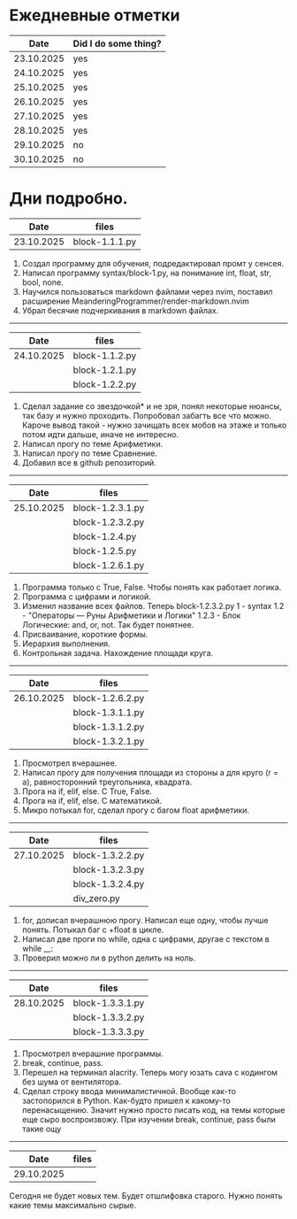 # Ежедневные отметки
| Date | Did I do some thing? |
| ------| -------------------- |
| 23.10.2025 | yes |
| 24.10.2025 | yes |
| 25.10.2025 | yes |
| 26.10.2025 | yes |
| 27.10.2025 | yes |
| 28.10.2025 | yes |
| 29.10.2025 | no |
| 30.10.2025 | no |
# Дни подробно.

| Date | files |
| ------ | -------------------- |
| 23.10.2025 | block-1.1.1.py |
1. Создал программу для обучения, подредактировал промт у сенсея.
2. Написал программу syntax/block-1.py, на понимание int, float, str, bool, none.
3. Научился пользоваться markdown файлами через nvim, поставил расширение MeanderingProgrammer/render-markdown.nvim
4. Убрал бесячие подчеркивания в markdown файлах.
---

| Date | files |
| ------ | -------------------- |
| 24.10.2025 | block-1.1.2.py |
| | block-1.2.1.py |
| | block-1.2.2.py|

1. Сделал задание со звездочкой* и не зря, понял некоторые нюансы, так базу и нужно проходить. Попробовал забагть все что можно. Кароче вывод такой - нужно зачищать всех мобов на этаже и только потом идти дальше, иначе не интересно.
2. Написал прогу по теме Арифметики.
3. Написал прогу по теме Сравнение.
4. Добавил все в github репозиторий.
---

| Date | files |
| ------ | -------------------- |
| 25.10.2025 | block-1.2.3.1.py |
| | block-1.2.3.2.py |
| | block-1.2.4.py |
| | block-1.2.5.py |
| | block-1.2.6.1.py |

1. Программа только с True, False. Чтобы понять как работает логика.
2. Программа с цифрами и логикой.
3. Изменил название всех файлов.
Теперь block-1.2.3.2.py
1 - syntax
1.2 - "Операторы — Руны Арифметики и Логики"
1.2.3 - Блок Логические: and, or, not.
Так будет понятнее.
4. Присваивание, короткие формы.
5. Иерархия выполнения.
6. Контрольная задача. Нахождение площади круга.
---

| Date | files |
| ------ | -------------------- |
| 26.10.2025 | block-1.2.6.2.py |
| | block-1.3.1.1.py |
| | block-1.3.1.2.py |
| | block-1.3.2.1.py |

1. Просмотрел вчерашнее.
2. Написал прогу для получения площади из стороны a для круго (r = a), равносторонний треугольника, квадрата.
3. Прога на if, elif, else. С True, False.
4. Прога на if, elif, else. С математикой.
5. Микро потыкал for, сделал прогу с багом float арифметики.
---

| Date | files |
| ------ | -------------------- |
| 27.10.2025 | block-1.3.2.2.py |
| | block-1.3.2.3.py |
| | block-1.3.2.4.py |
| | div_zero.py |
1. for, дописал вчерашнюю прогу. Написал еще одну, чтобы лучше понять. Потыкал баг с +float в цикле.
2. Написал две проги по while, одна с цифрами, другае с текстом в while __:
3. Проверил можно ли в python делить на ноль.
---

| Date | files |
| ------ | -------------------- |
| 28.10.2025 | block-1.3.3.1.py |
| |block-1.3.3.2.py|
| |block-1.3.3.3.py|
1. Просмотрел вчерашние программы.
2. break, continue, pass.
3. Перешел на терминал alacrity.
  Теперь могу юзать cava c кодингом без шума от вентилятора.
4. Сделал строку ввода минималистичной.
Вообще как-то застопорился в Python. Как-будто пришел к какому-то перенасыщению.
Значит нужно просто писать код, на темы которые еще сыро воспроизвожу.
При изучении break, continue, pass
были такие ощу
---

| Date | files |
| ------ | -------------------- |
| 29.10.2025 |  |
Сегодня не будет новых тем. Будет отшлифовка старого.
Нужно понять какие темы максимально сырые.
